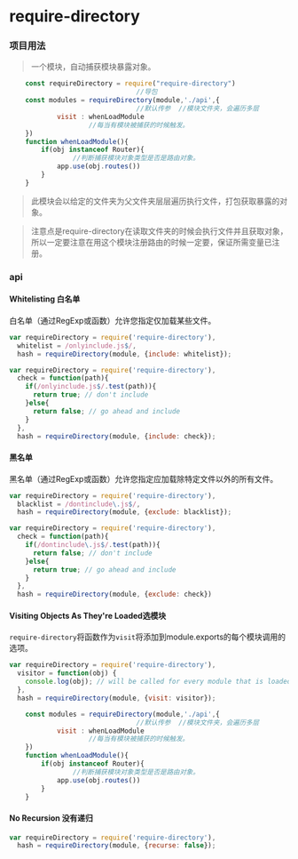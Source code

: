 # require-directory

### 项目用法

> 一个模块，自动捕获模块暴露对象。

```js
    const requireDirectory = require("require-directory")
    							//导包
    const modules = requireDirectory(module,'./api',{
        						//默认传参	//模块文件夹，会遍历多层
            visit : whenLoadModule
        			//每当有模块被捕获的时候触发。
    })
    function whenLoadModule(){
        if(obj instanceof Router){
            	//判断捕获模块对象类型是否是路由对象。
            app.use(obj.routes())
        }
    }
```

> 此模块会以给定的文件夹为父文件夹层层遍历执行文件，打包获取暴露的对象。

> 注意点是require-directory在读取文件夹的时候会执行文件并且获取对象，所以一定要注意在用这个模块注册路由的时候一定要，保证所需变量已注册。

### api

#### Whitelisting 白名单

白名单（通过RegExp或函数）允许您指定仅加载某些文件。

```js
var requireDirectory = require('require-directory'),
  whitelist = /onlyinclude.js$/,
  hash = requireDirectory(module, {include: whitelist});
```

```js
var requireDirectory = require('require-directory'),
  check = function(path){
    if(/onlyinclude.js$/.test(path)){
      return true; // don't include
    }else{
      return false; // go ahead and include
    }
  },
  hash = requireDirectory(module, {include: check});
```

#### 黑名单

黑名单（通过RegExp或函数）允许您指定应加载除特定文件以外的所有文件。

```js
var requireDirectory = require('require-directory'),
  blacklist = /dontinclude\.js$/,
  hash = requireDirectory(module, {exclude: blacklist});
```

```js
var requireDirectory = require('require-directory'),
  check = function(path){
    if(/dontinclude\.js$/.test(path)){
      return false; // don't include
    }else{
      return true; // go ahead and include
    }
  },
  hash = requireDirectory(module, {exclude: check})
```

#### Visiting Objects As They're Loaded选模块

`require-directory`将函数作为`visit`将添加到module.exports的每个模块调用的选项。

```js
var requireDirectory = require('require-directory'),
  visitor = function(obj) {
    console.log(obj); // will be called for every module that is loaded
  },
  hash = requireDirectory(module, {visit: visitor});
```

```js
    const modules = requireDirectory(module,'./api',{
        						//默认传参	//模块文件夹，会遍历多层
            visit : whenLoadModule
        			//每当有模块被捕获的时候触发。
    })
    function whenLoadModule(){
        if(obj instanceof Router){
            	//判断捕获模块对象类型是否是路由对象。
            app.use(obj.routes())
        }
    }
```

#### No Recursion 没有递归

```js
var requireDirectory = require('require-directory'),
  hash = requireDirectory(module, {recurse: false});
```